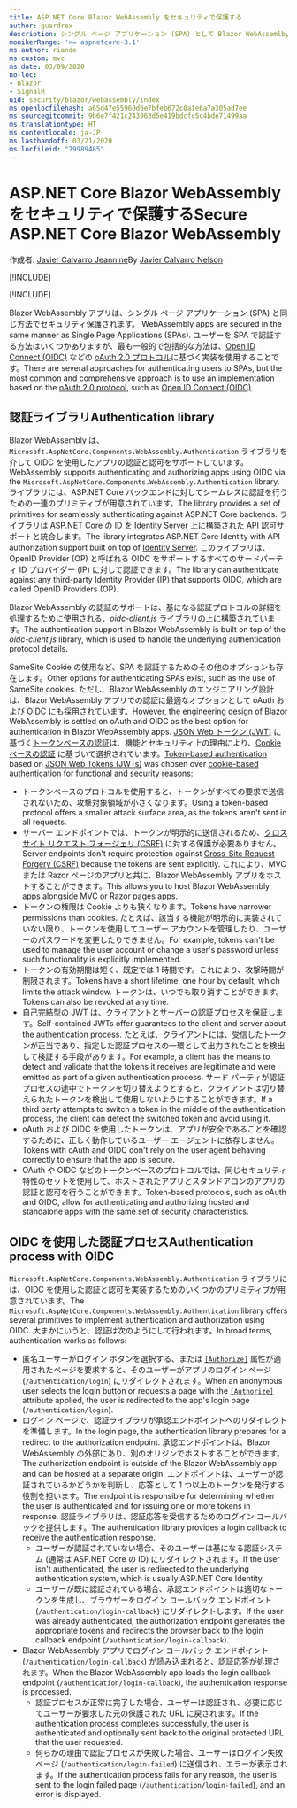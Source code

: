 ```yaml
---
title: ASP.NET Core Blazor WebAssembly をセキュリティで保護する
author: guardrex
description: シングル ページ アプリケーション (SPA) として Blazor WebAssemlby アプリをセキュリティで保護する方法について説明します。
monikerRange: '>= aspnetcore-3.1'
ms.author: riande
ms.custom: mvc
ms.date: 03/09/2020
no-loc:
- Blazor
- SignalR
uid: security/blazor/webassembly/index
ms.openlocfilehash: a65d47e55960d6e7bfeb672c0a1e6a7a305ad7ee
ms.sourcegitcommit: 9b6e7f421c243963d5e419bdcfc5c4bde71499aa
ms.translationtype: HT
ms.contentlocale: ja-JP
ms.lasthandoff: 03/21/2020
ms.locfileid: "79989485"
---
```

# <a name="secure-aspnet-core-opno-locblazor-webassembly"></a><span data-ttu-id="a3a17-103">ASP.NET Core Blazor WebAssembly をセキュリティで保護する</span><span class="sxs-lookup"><span data-stu-id="a3a17-103">Secure ASP.NET Core Blazor WebAssembly</span></span>

<span data-ttu-id="a3a17-104">作成者: [Javier Calvarro Jeannine](https://github.com/javiercn)</span><span class="sxs-lookup"><span data-stu-id="a3a17-104">By [Javier Calvarro Nelson](https://github.com/javiercn)</span></span>

[!INCLUDE[](~/includes/blazorwasm-preview-notice.md)]

[!INCLUDE[](~/includes/blazorwasm-3.2-template-article-notice.md)]

Blazor<span data-ttu-id="a3a17-105"> WebAssembly アプリは、シングル ページ アプリケーション (SPA) と同じ方法でセキュリティ保護されます。</span><span class="sxs-lookup"><span data-stu-id="a3a17-105"> WebAssembly apps are secured in the same manner as Single Page Applications (SPAs).</span></span> <span data-ttu-id="a3a17-106">ユーザーを SPA で認証する方法はいくつかありますが、最も一般的で包括的な方法は、[Open ID Connect (OIDC)](https://openid.net/connect/) などの [oAuth 2.0 プロトコル](https://oauth.net/)に基づく実装を使用することです。</span><span class="sxs-lookup"><span data-stu-id="a3a17-106">There are several approaches for authenticating users to SPAs, but the most common and comprehensive approach is to use an implementation based on the [oAuth 2.0 protocol](https://oauth.net/), such as [Open ID Connect (OIDC)](https://openid.net/connect/).</span></span>

## <a name="authentication-library"></a><span data-ttu-id="a3a17-107">認証ライブラリ</span><span class="sxs-lookup"><span data-stu-id="a3a17-107">Authentication library</span></span>

Blazor<span data-ttu-id="a3a17-108"> WebAssembly は、`Microsoft.AspNetCore.Components.WebAssembly.Authentication` ライブラリを介して OIDC を使用したアプリの認証と認可をサポートしています。</span><span class="sxs-lookup"><span data-stu-id="a3a17-108"> WebAssembly supports authenticating and authorizing apps using OIDC via the `Microsoft.AspNetCore.Components.WebAssembly.Authentication` library.</span></span> <span data-ttu-id="a3a17-109">ライブラリには、ASP.NET Core バックエンドに対してシームレスに認証を行うための一連のプリミティブが用意されています。</span><span class="sxs-lookup"><span data-stu-id="a3a17-109">The library provides a set of primitives for seamlessly authenticating against ASP.NET Core backends.</span></span> <span data-ttu-id="a3a17-110">ライブラリは ASP.NET Core の ID を [Identity Server](https://identityserver.io/) 上に構築された API 認可サポートと統合します。</span><span class="sxs-lookup"><span data-stu-id="a3a17-110">The library integrates ASP.NET Core Identity with API authorization support built on top of [Identity Server](https://identityserver.io/).</span></span> <span data-ttu-id="a3a17-111">このライブラリは、OpenID Provider (OP) と呼ばれる OIDC をサポートするすべてのサードパーティ ID プロバイダー (IP) に対して認証できます。</span><span class="sxs-lookup"><span data-stu-id="a3a17-111">The library can authenticate against any third-party Identity Provider (IP) that supports OIDC, which are called OpenID Providers (OP).</span></span>

<span data-ttu-id="a3a17-112">Blazor WebAssembly の認証のサポートは、基になる認証プロトコルの詳細を処理するために使用される、*oidc-client.js* ライブラリの上に構築されています。</span><span class="sxs-lookup"><span data-stu-id="a3a17-112">The authentication support in Blazor WebAssembly is built on top of the *oidc-client.js* library, which is used to handle the underlying authentication protocol details.</span></span>

<span data-ttu-id="a3a17-113">SameSite Cookie の使用など、SPA を認証するためのその他のオプションも存在します。</span><span class="sxs-lookup"><span data-stu-id="a3a17-113">Other options for authenticating SPAs exist, such as the use of SameSite cookies.</span></span> <span data-ttu-id="a3a17-114">ただし、Blazor WebAssembly のエンジニアリング設計は、Blazor WebAssembly アプリでの認証に最適なオプションとして oAuth および OIDC にも採用されています。</span><span class="sxs-lookup"><span data-stu-id="a3a17-114">However, the engineering design of Blazor WebAssembly is settled on oAuth and OIDC as the best option for authentication in Blazor WebAssembly apps.</span></span> <span data-ttu-id="a3a17-115">[JSON Web トークン (JWT)](https://self-issued.info/docs/draft-ietf-oauth-json-web-token.html) に基づく[トークンベースの認証](xref:security/anti-request-forgery#token-based-authentication)は、機能とセキュリティ上の理由により、[Cookie ベースの認証](xref:security/anti-request-forgery#cookie-based-authentication) に基づいて選択されています。</span><span class="sxs-lookup"><span data-stu-id="a3a17-115">[Token-based authentication](xref:security/anti-request-forgery#token-based-authentication) based on [JSON Web Tokens (JWTs)](https://self-issued.info/docs/draft-ietf-oauth-json-web-token.html) was chosen over [cookie-based authentication](xref:security/anti-request-forgery#cookie-based-authentication) for functional and security reasons:</span></span>

* <span data-ttu-id="a3a17-116">トークンベースのプロトコルを使用すると、トークンがすべての要求で送信されないため、攻撃対象領域が小さくなります。</span><span class="sxs-lookup"><span data-stu-id="a3a17-116">Using a token-based protocol offers a smaller attack surface area, as the tokens aren't sent in all requests.</span></span>
* <span data-ttu-id="a3a17-117">サーバー エンドポイントでは、トークンが明示的に送信されるため、[クロスサイト リクエスト フォージェリ (CSRF)](xref:security/anti-request-forgery) に対する保護が必要ありません。</span><span class="sxs-lookup"><span data-stu-id="a3a17-117">Server endpoints don't require protection against [Cross-Site Request Forgery (CSRF)](xref:security/anti-request-forgery) because the tokens are sent explicitly.</span></span> <span data-ttu-id="a3a17-118">これにより、MVC または Razor ページのアプリと共に、Blazor WebAssembly アプリをホストすることができます。</span><span class="sxs-lookup"><span data-stu-id="a3a17-118">This allows you to host Blazor WebAssembly apps alongside MVC or Razor pages apps.</span></span>
* <span data-ttu-id="a3a17-119">トークンの権限は Cookie よりも狭くなります。</span><span class="sxs-lookup"><span data-stu-id="a3a17-119">Tokens have narrower permissions than cookies.</span></span> <span data-ttu-id="a3a17-120">たとえば、該当する機能が明示的に実装されていない限り、トークンを使用してユーザー アカウントを管理したり、ユーザーのパスワードを変更したりできません。</span><span class="sxs-lookup"><span data-stu-id="a3a17-120">For example, tokens can't be used to manage the user account or change a user's password unless such functionality is explicitly implemented.</span></span>
* <span data-ttu-id="a3a17-121">トークンの有効期間は短く、既定では 1 時間です。これにより、攻撃時間が制限されます。</span><span class="sxs-lookup"><span data-stu-id="a3a17-121">Tokens have a short lifetime, one hour by default, which limits the attack window.</span></span> <span data-ttu-id="a3a17-122">トークンは、いつでも取り消すことができます。</span><span class="sxs-lookup"><span data-stu-id="a3a17-122">Tokens can also be revoked at any time.</span></span>
* <span data-ttu-id="a3a17-123">自己完結型の JWT は、クライアントとサーバーの認証プロセスを保証します。</span><span class="sxs-lookup"><span data-stu-id="a3a17-123">Self-contained JWTs offer guarantees to the client and server about the authentication process.</span></span> <span data-ttu-id="a3a17-124">たとえば、クライアントには、受信したトークンが正当であり、指定した認証プロセスの一環として出力されたことを検出して検証する手段があります。</span><span class="sxs-lookup"><span data-stu-id="a3a17-124">For example, a client has the means to detect and validate that the tokens it receives are legitimate and were emitted as part of a given authentication process.</span></span> <span data-ttu-id="a3a17-125">サード パーティが認証プロセスの途中でトークンを切り替えようとすると、クライアントは切り替えられたトークンを検出して使用しないようにすることができます。</span><span class="sxs-lookup"><span data-stu-id="a3a17-125">If a third party attempts to switch a token in the middle of the authentication process, the client can detect the switched token and avoid using it.</span></span>
* <span data-ttu-id="a3a17-126">oAuth および OIDC を使用したトークンは、アプリが安全であることを確認するために、正しく動作しているユーザー エージェントに依存しません。</span><span class="sxs-lookup"><span data-stu-id="a3a17-126">Tokens with oAuth and OIDC don't rely on the user agent behaving correctly to ensure that the app is secure.</span></span>
* <span data-ttu-id="a3a17-127">OAuth や OIDC などのトークンベースのプロトコルでは、同じセキュリティ特性のセットを使用して、ホストされたアプリとスタンドアロンのアプリの認証と認可を行うことができます。</span><span class="sxs-lookup"><span data-stu-id="a3a17-127">Token-based protocols, such as oAuth and OIDC, allow for authenticating and authorizing hosted and standalone apps with the same set of security characteristics.</span></span>

## <a name="authentication-process-with-oidc"></a><span data-ttu-id="a3a17-128">OIDC を使用した認証プロセス</span><span class="sxs-lookup"><span data-stu-id="a3a17-128">Authentication process with OIDC</span></span>

<span data-ttu-id="a3a17-129">`Microsoft.AspNetCore.Components.WebAssembly.Authentication` ライブラリには、OIDC を使用した認証と認可を実装するためのいくつかのプリミティブが用意されています。</span><span class="sxs-lookup"><span data-stu-id="a3a17-129">The `Microsoft.AspNetCore.Components.WebAssembly.Authentication` library offers several primitives to implement authentication and authorization using OIDC.</span></span> <span data-ttu-id="a3a17-130">大まかにいうと、認証は次のようにして行われます。</span><span class="sxs-lookup"><span data-stu-id="a3a17-130">In broad terms, authentication works as follows:</span></span>

* <span data-ttu-id="a3a17-131">匿名ユーザーがログイン ボタンを選択する、または [`[Authorize]`](xref:Microsoft.AspNetCore.Authorization.AuthorizeAttribute) 属性が適用されたページを要求すると、そのユーザーがアプリのログイン ページ (`/authentication/login`) にリダイレクトされます。</span><span class="sxs-lookup"><span data-stu-id="a3a17-131">When an anonymous user selects the login button or requests a page with the [`[Authorize]`](xref:Microsoft.AspNetCore.Authorization.AuthorizeAttribute) attribute applied, the user is redirected to the app's login page (`/authentication/login`).</span></span>
* <span data-ttu-id="a3a17-132">ログイン ページで、認証ライブラリが承認エンドポイントへのリダイレクトを準備します。</span><span class="sxs-lookup"><span data-stu-id="a3a17-132">In the login page, the authentication library prepares for a redirect to the authorization endpoint.</span></span> <span data-ttu-id="a3a17-133">承認エンドポイントは、Blazor WebAssembly の外部にあり、別のオリジンでホストすることができます。</span><span class="sxs-lookup"><span data-stu-id="a3a17-133">The authorization endpoint is outside of the Blazor WebAssembly app and can be hosted at a separate origin.</span></span> <span data-ttu-id="a3a17-134">エンドポイントは、ユーザーが認証されているかどうかを判断し、応答として 1 つ以上のトークンを発行する役割を担います。</span><span class="sxs-lookup"><span data-stu-id="a3a17-134">The endpoint is responsible for determining whether the user is authenticated and for issuing one or more tokens in response.</span></span> <span data-ttu-id="a3a17-135">認証ライブラリは、認証応答を受信するためのログイン コールバックを提供します。</span><span class="sxs-lookup"><span data-stu-id="a3a17-135">The authentication library provides a login callback to receive the authentication response.</span></span>
  * <span data-ttu-id="a3a17-136">ユーザーが認証されていない場合、そのユーザーは基になる認証システム (通常は ASP.NET Core の ID) にリダイレクトされます。</span><span class="sxs-lookup"><span data-stu-id="a3a17-136">If the user isn't authenticated, the user is redirected to the underlying authentication system, which is usually ASP.NET Core Identity.</span></span>
  * <span data-ttu-id="a3a17-137">ユーザーが既に認証されている場合、承認エンドポイントは適切なトークンを生成し、ブラウザーをログイン コールバック エンドポイント (`/authentication/login-callback`) にリダイレクトします。</span><span class="sxs-lookup"><span data-stu-id="a3a17-137">If the user was already authenticated, the authorization endpoint generates the appropriate tokens and redirects the browser back to the login callback endpoint (`/authentication/login-callback`).</span></span>
* <span data-ttu-id="a3a17-138">Blazor WebAssembly アプリでログイン コールバック エンドポイント (`/authentication/login-callback`) が読み込まれると、認証応答が処理されます。</span><span class="sxs-lookup"><span data-stu-id="a3a17-138">When the Blazor WebAssembly app loads the login callback endpoint (`/authentication/login-callback`), the authentication response is processed.</span></span>
  * <span data-ttu-id="a3a17-139">認証プロセスが正常に完了した場合、ユーザーは認証され、必要に応じてユーザーが要求した元の保護された URL に戻されます。</span><span class="sxs-lookup"><span data-stu-id="a3a17-139">If the authentication process completes successfully, the user is authenticated and optionally sent back to the original protected URL that the user requested.</span></span>
  * <span data-ttu-id="a3a17-140">何らかの理由で認証プロセスが失敗した場合、ユーザーはログイン失敗ページ (`/authentication/login-failed`) に送信され、エラーが表示されます。</span><span class="sxs-lookup"><span data-stu-id="a3a17-140">If the authentication process fails for any reason, the user is sent to the login failed page (`/authentication/login-failed`), and an error is displayed.</span></span>
